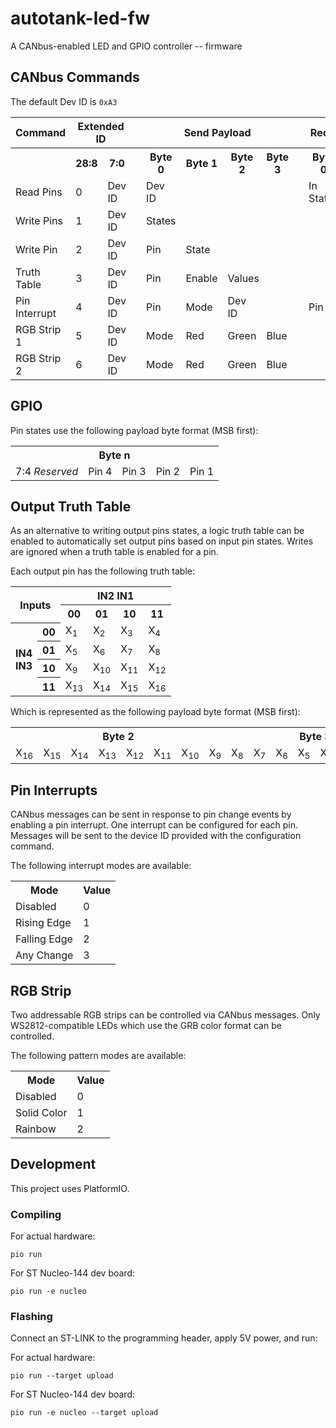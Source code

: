 # autotank-led-fw

A CANbus-enabled LED and GPIO controller -- firmware


## CANbus Commands

The default Dev ID is `0xA3`

<table>
	<tr>
		<th>Command</th>
		<th colspan="2">Extended ID</th>
		<th></th>
		<th colspan="4">Send Payload</th>
		<th></th>
		<th colspan="2">Recv Payload</th>
	</tr>
	<tr>
		<th></th>
		<th>28:8</th>
		<th>7:0</th>
		<th></th>
		<th>Byte 0</th>
		<th>Byte 1</th>
		<th>Byte 2</th>
		<th>Byte 3</th>
		<th></th>
		<th>Byte 0</th>
		<th>Byte 1</th>
	</tr>
	<tr>
		<td>Read Pins</td>
		<td>0</td>
		<td>Dev ID</td>
		<td></td>
		<td>Dev ID</td>
		<td></td>
		<td></td>
		<td></td>
		<td></td>
		<td>In States</td>
		<td>Out States</td>
	</tr>
	<tr>
		<td>Write Pins</td>
		<td>1</td>
		<td>Dev ID</td>
		<td></td>
		<td>States</td>
		<td></td>
		<td></td>
		<td></td>
		<td></td>
		<td></td>
		<td></td>
	</tr>
	<tr>
		<td>Write Pin</td>
		<td>2</td>
		<td>Dev ID</td>
		<td></td>
		<td>Pin</td>
		<td>State</td>
		<td></td>
		<td></td>
		<td></td>
		<td></td>
		<td></td>
	</tr>
	<tr>
		<td>Truth Table</td>
		<td>3</td>
		<td>Dev ID</td>
		<td></td>
		<td>Pin</td>
		<td>Enable</td>
		<td colspan="2">Values</td>
		<td></td>
		<td></td>
		<td></td>
	</tr>
	<tr>
		<td>Pin Interrupt</td>
		<td>4</td>
		<td>Dev ID</td>
		<td></td>
		<td>Pin</td>
		<td>Mode</td>
		<td>Dev ID</td>
		<td></td>
		<td></td>
		<td>Pin</td>
		<td>State</td>
	</tr>
	<tr>
		<td>RGB Strip 1</td>
		<td>5</td>
		<td>Dev ID</td>
		<td></td>
		<td>Mode</td>
		<td>Red</td>
		<td>Green</td>
		<td>Blue</td>
		<td></td>
		<td></td>
		<td></td>
	</tr>
	<tr>
		<td>RGB Strip 2</td>
		<td>6</td>
		<td>Dev ID</td>
		<td></td>
		<td>Mode</td>
		<td>Red</td>
		<td>Green</td>
		<td>Blue</td>
		<td></td>
		<td></td>
		<td></td>
	</tr>
</table>


## GPIO

Pin states use the following payload byte format (MSB first):

<table>
	<tr>
		<th colspan="8">Byte n</th>
	</tr>
	<tr>
		<td colspan="4">7:4 <i>Reserved</i></td>
		<td>Pin 4</td>
		<td>Pin 3</td>
		<td>Pin 2</td>
		<td>Pin 1</td>
	</tr>
</table>


## Output Truth Table

As an alternative to writing output pins states, a logic truth table can be enabled to automatically set output pins based on input pin states. Writes are ignored when a truth table is enabled for a pin.

Each output pin has the following truth table:

<table>
	<tr>
		<th colspan="2" rowspan="2">Inputs</th>
		<th colspan="4">IN2 IN1</th>
	</tr>
	<tr>
		<th>00</th>
		<th>01</th>
		<th>10</th>
		<th>11</th>
	</tr>
	<tr>
		<th rowspan="4">IN4<br>IN3</th>
		<th>00</th>
		<td>X<sub>1</sub></td>
		<td>X<sub>2</sub></td>
		<td>X<sub>3</sub></td>
		<td>X<sub>4</sub></td>
	</tr>
	<tr>
		<th>01</th>
		<td>X<sub>5</sub></td>
		<td>X<sub>6</sub></td>
		<td>X<sub>7</sub></td>
		<td>X<sub>8</sub></td>
	</tr>
	<tr>
		<th>10</th>
		<td>X<sub>9</sub></td>
		<td>X<sub>10</sub></td>
		<td>X<sub>11</sub></td>
		<td>X<sub>12</sub></td>
	</tr>
	<tr>
		<th>11</th>
		<td>X<sub>13</sub></td>
		<td>X<sub>14</sub></td>
		<td>X<sub>15</sub></td>
		<td>X<sub>16</sub></td>
	</tr>
</table>

Which is represented as the following payload byte format (MSB first):

<table>
	<tr>
		<th colspan="8">Byte 2</th>
		<th colspan="8">Byte 3</th>
	</tr>
	<tr>
		<td>X<sub>16</sub></td>
		<td>X<sub>15</sub></td>
		<td>X<sub>14</sub></td>
		<td>X<sub>13</sub></td>
		<td>X<sub>12</sub></td>
		<td>X<sub>11</sub></td>
		<td>X<sub>10</sub></td>
		<td>X<sub>9</sub></td>
		<td>X<sub>8</sub></td>
		<td>X<sub>7</sub></td>
		<td>X<sub>6</sub></td>
		<td>X<sub>5</sub></td>
		<td>X<sub>4</sub></td>
		<td>X<sub>3</sub></td>
		<td>X<sub>2</sub></td>
		<td>X<sub>1</sub></td>
	</tr>
</table>


## Pin Interrupts

CANbus messages can be sent in response to pin change events by enabling a pin interrupt. One interrupt can be configured for each pin. Messages will be sent to the device ID provided with the configuration command.

The following interrupt modes are available:

<table>
	<tr>
		<th>Mode</th>
		<th>Value</th>
	</tr>
	<tr>
		<td>Disabled</td>
		<td>0</td>
	</tr>
	<tr>
		<td>Rising Edge</td>
		<td>1</td>
	</tr>
	<tr>
		<td>Falling Edge</td>
		<td>2</td>
	</tr>
	<tr>
		<td>Any Change</td>
		<td>3</td>
	</tr>
</table>


## RGB Strip

Two addressable RGB strips can be controlled via CANbus messages. Only WS2812-compatible LEDs which use the GRB color format can be controlled.

The following pattern modes are available:

<table>
	<tr>
		<th>Mode</th>
		<th>Value</th>
	</tr>
	<tr>
		<td>Disabled</td>
		<td>0</td>
	</tr>
	<tr>
		<td>Solid Color</td>
		<td>1</td>
	</tr>
	<tr>
		<td>Rainbow</td>
		<td>2</td>
	</tr>
</table>


## Development

This project uses PlatformIO.


### Compiling

For actual hardware:

```
pio run
```

For ST Nucleo-144 dev board:

```
pio run -e nucleo
```

### Flashing

Connect an ST-LINK to the programming header, apply 5V power, and run:

For actual hardware:

```
pio run --target upload
```

For ST Nucleo-144 dev board:

```
pio run -e nucleo --target upload
```
